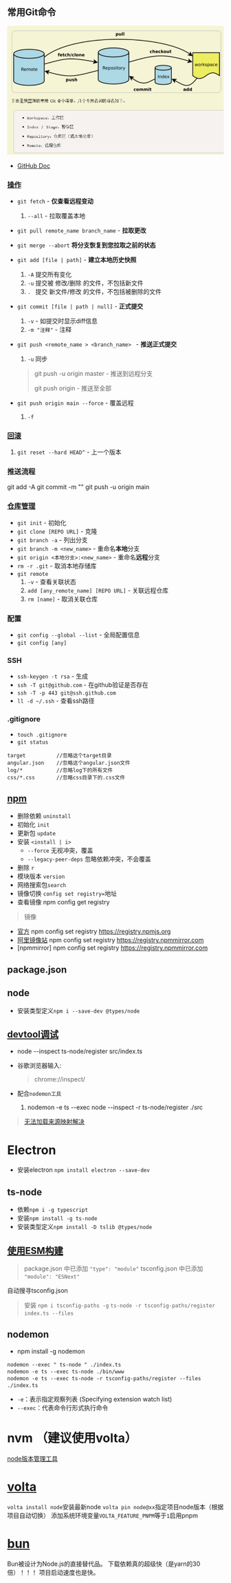 ## 常用Git命令

<img src="../image/image-20220525000703167.png" alt="image-20220525000703167"  />

- [GitHub Doc](https://docs.github.com/cn/get-started/using-git/pushing-commits-to-a-remote-repository)


### [操作](https://docs.github.com/cn/get-started/using-git/pushing-commits-to-a-remote-repository)

- `git fetch` - **仅查看远程变动**
  1. `--all` - 拉取覆盖本地
- `git pull remote_name branch_name` - **拉取更改**
- `git merge --abort` **将分支恢复到您拉取之前的状态**



- `git add [file | path]` - **建立本地历史快照**
  
  1. `-A`     提交所有变化
  2. `-u`     提交被 修改/删除 的文件，不包括新文件
  3. `. `       提交 新文件/修改 的文件，不包括被删除的文件
  
- `git commit [file | path | null]` - **正式提交**
  
  1. `-v` - 如提交时显示diff信息
  2. `-m "注释"` - 注释
  
- `git push <remote_name > <branch_name> `  - **推送正式提交**

  1. `-u` 同步

  > git push -u origin master - 推送到远程分支
  >
  > git push origin  - 推送至全部
  
- `git push origin main --force` - 覆盖远程

  1. `-f` 

### [回滚](https://zhuanlan.zhihu.com/p/137856034)

  1. `git reset --hard HEAD^` - 上一个版本

### 推送流程

git add -A
git commit -m ""
git push -u origin main

### [仓库管理](https://docs.github.com/cn/get-started/getting-started-with-git/managing-remote-repositories)

- `git init` - 初始化
- `git clone [REPO URL]` - 克隆
- `git branch -a` - 列出分支
- `git branch -m <new_name>` - 重命名**本地**分支
- `git origin <本地分支>:<new_name>` - 重命名**远程**分支
- `rm -r .git` - 取消本地存储库
- `git remote`
  1. `-v` - 查看关联状态
  2. `add [any_remote_name] [REPO URL]` - 关联远程仓库
  3. `rm [name]` - 取消关联仓库

### 配置

- `git config --global --list` - 全局配置信息
- `git config [any]`

### SSH

- `ssh-keygen -t rsa` - 生成
- `ssh -T git@github.com` - 在github验证是否存在
- `ssh -T -p 443 git@ssh.github.com`
- `ll -d ~/.ssh` - 查看ssh路径

### .gitignore

- `touch .gitignore` 
- `git status`

```
target          //忽略这个target目录
angular.json    //忽略这个angular.json文件
log/*           //忽略log下的所有文件
css/*.css       //忽略css目录下的.css文件
```



## [npm](https://segmentfault.com/a/1190000012099112)

- 删除依赖 `uninstall`
- 初始化 `init`
- 更新包 `update`
- 安装 `<install | i>`
  - `--force` 无视冲突，覆盖
  - `--legacy-peer-deps` 忽略依赖冲突，不会覆盖
- 删除 `r`
- 模块版本 `version`
- 网络搜索包`search`
- 镜像切换 `config set registry=`地址
- 查看镜像 npm config get registry

> 镜像

- [官方](https://registry.npmjs.org/) npm config set registry https://registry.npmjs.org
- [阿里镜像站](https://developer.aliyun.com/mirror/?spm=a2c6h.13651102.0.0.5bbc1b11Doi1G6&serviceType=mirror&tag=%E8%AF%AD%E8%A8%80) npm config set registry https://registry.npmmirror.com
- [npmmirror] npm config set registry https://registry.npmmirror.com


## package.json



## node

- 安装类型定义`npm i --save-dev @types/node`

## [devtool调试](https://nodejs.org/en/docs/guides/debugging-getting-started/)

- node --inspect ts-node/register src/index.ts

- 谷歌浏览器输入:

  > chrome://inspect/
  
- 配合`nodemon工具` 

  1. nodemon -e ts --exec node --inspect -r ts-node/register ./src

> [无法加载来源映射解决](https://www.lmcc.top/articles/414.html)

# Electron

-   安装electron `npm install electron --save-dev`

## ts-node

- 依赖`npm i -g typescript`
- 安装`npm install -g ts-node`
- 安装类型定义`npm install -D tslib @types/node`

## [使用ESM构建](https://www.ruanyifeng.com/blog/2020/08/how-nodejs-use-es6-module.html)

> package.json 中已添加 `"type": "module"`
> tsconfig.json 中已添加 `"module": "ESNext"`

自动搜寻tsconfig.json

> 安装 `npm i tsconfig-paths -g`
> `ts-node -r tsconfig-paths/register index.ts --files`

## nodemon

- npm install -g nodemon

```
nodemon --exec " ts-node " ./index.ts
nodemon -e ts --exec ts-node ./bin/www
nodemon -e ts --exec ts-node -r tsconfig-paths/register --files ./index.ts
```

- `-e`：表示指定观察列表 (Specifying extension watch list)
- `--exec`：代表命令行形式执行命令

# nvm （建议使用volta）

[node版本管理工具](https://cloud.tencent.com/developer/article/1409081)

# [volta](https://volta.sh/)

`volta install node`安装最新node
`volta pin node@xx`指定项目node版本（根据项目自动切换）
添加系统环境变量`VOLTA_FEATURE_PNPM`等于`1`启用pnpm

# [bun](https://bun.sh/)
Bun被设计为Node.js的直接替代品。
下载依赖真的超级快（是yarn的30倍）！！！
项目启动速度也是快。
